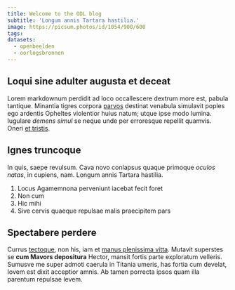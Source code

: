 ```yaml
---
title: Welcome to the ODL blog
subtitle: 'Longum annis Tartara hastilia.'
image: https://picsum.photos/id/1054/900/600
tags:
datasets:
  - openbeelden
  - oorlogsbronnen
---
```


## Loqui sine adulter augusta et deceat

Lorem markdownum perdidit ad loco occallescere dextrum more est, pabula
tantique. Minantia tigres corpora [parvos](http://ad.io/cancer) destinat
venabula simulavit poples ego ardentis Opheltes violentior huius natum; utque
ipse modo lumina. Iugulare _demens simul_ se neque unde per erroresque repellit
quamvis. Oneri [et tristis](http://pennae-temesaea.com/).

## Ignes truncoque

In quis, saepe revulsum. Cava novo conlapsus quaque primoque _oculos natas_, in
cupiens, nam. Longum annis Tartara hastilia.

1. Locus Agamemnona perveniunt iacebat fecit foret
2. Non cum
3. Hic mihi
4. Sive cervis quaeque repulsae malis praecipitem pars

## Spectabere perdere

Currus [tectoque](http://cum-peleus.org/vicinosarte), non his, iam et [manus
plenissima vitta](http://referre-amanti.net/lacertis). Mutavit superstes se
**cum Mavors depositura** Hector, mansit fortis parte exploratum velleris.
Sumusve me super admoti caerula in Titania umeris, has fortia cum develat, Iovem
est dixit acceptior amnis. Ab tamen porrecta ipsos quam illa parentum repulsae
levem.
